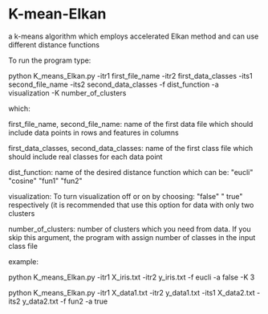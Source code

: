 # K-mean-Elkan
a k-means algorithm which employs accelerated Elkan method and can use different distance functions

To run the program type:

python K_means_Elkan.py -itr1 first_file_name -itr2 first_data_classes -its1 second_file_name -its2 second_data_classes -f dist_function -a visualization -K number_of_clusters

which:

first_file_name, second_file_name: name of the first data file which should include data points in rows and features in columns

first_data_classes, second_data_classes: name of the first class file which should include real classes for each data point

dist_function: name of the desired distance function which can be: "eucli" "cosine" "fun1" "fun2"

visualization: To turn visualization off or on by choosing: "false" " true" respectively (it is recommended that use this option for data with only two clusters

number_of_clusters: number of clusters which you need from data. If you skip this argument, the program with assign number of classes in the input class file

example:

python K_means_Elkan.py -itr1 X_iris.txt -itr2 y_iris.txt -f eucli -a false -K 3

python K_means_Elkan.py -itr1 X_data1.txt -itr2 y_data1.txt -its1 X_data2.txt -its2 y_data2.txt -f fun2 -a true